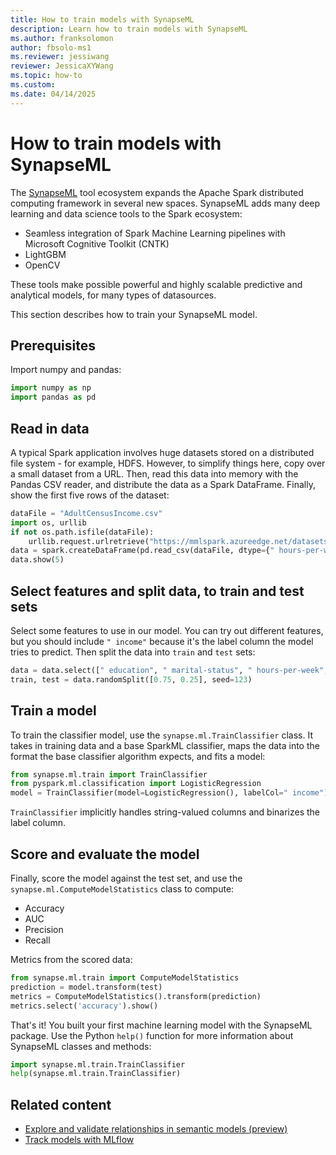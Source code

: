 ```yaml
---
title: How to train models with SynapseML
description: Learn how to train models with SynapseML
ms.author: franksolomon
author: fbsolo-ms1
ms.reviewer: jessiwang
reviewer: JessicaXYWang
ms.topic: how-to
ms.custom:
ms.date: 04/14/2025
---
```


# How to train models with SynapseML

The [SynapseML](https://microsoft.github.io/SynapseML/) tool ecosystem expands the Apache Spark distributed computing framework in several new spaces. SynapseML adds many deep learning and data science tools to the Spark ecosystem:

- Seamless integration of Spark Machine Learning pipelines with Microsoft Cognitive Toolkit (CNTK)
- LightGBM
- OpenCV

These tools make possible powerful and highly scalable predictive and analytical models, for many types of datasources.

This section describes how to train your SynapseML model.

## Prerequisites

Import numpy and pandas:

```python
import numpy as np
import pandas as pd
```

## Read in data

A typical Spark application involves huge datasets stored on a distributed file system - for example, HDFS. However, to simplify things here, copy over a small dataset from a URL. Then, read this data into memory with the Pandas CSV reader, and distribute the data as a Spark DataFrame. Finally, show the first five rows of the dataset:

```python
dataFile = "AdultCensusIncome.csv"
import os, urllib
if not os.path.isfile(dataFile):
    urllib.request.urlretrieve("https://mmlspark.azureedge.net/datasets/" + dataFile, dataFile)
data = spark.createDataFrame(pd.read_csv(dataFile, dtype={" hours-per-week": np.float64}))
data.show(5)
```

## Select features and split data, to train and test sets

Select some features to use in our model. You can try out different features, but you should include `" income"` because it's the label column the model tries to predict. Then split the data into `train` and `test` sets:

```python
data = data.select([" education", " marital-status", " hours-per-week", " income"])
train, test = data.randomSplit([0.75, 0.25], seed=123)
```

## Train a model

To train the classifier model, use the `synapse.ml.TrainClassifier` class. It takes in training data and a base SparkML classifier, maps the data into the format the base classifier algorithm expects, and fits a model:

```python
from synapse.ml.train import TrainClassifier
from pyspark.ml.classification import LogisticRegression
model = TrainClassifier(model=LogisticRegression(), labelCol=" income").fit(train)
```

`TrainClassifier` implicitly handles string-valued columns and binarizes the label column.

## Score and evaluate the model

Finally, score the model against the test set, and use the `synapse.ml.ComputeModelStatistics` class to compute:

- Accuracy
- AUC
- Precision
- Recall

Metrics from the scored data:

```python
from synapse.ml.train import ComputeModelStatistics
prediction = model.transform(test)
metrics = ComputeModelStatistics().transform(prediction)
metrics.select('accuracy').show()
```

That's it! You built your first machine learning model with the SynapseML package. Use the Python `help()` function for more information about SynapseML classes and methods:

```python
import synapse.ml.train.TrainClassifier
help(synapse.ml.train.TrainClassifier)
```

## Related content

- [Explore and validate relationships in semantic models (preview)](semantic-link-validate-relationship.md)
- [Track models with MLflow](mlflow-autologging.md)
